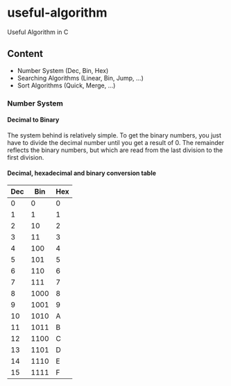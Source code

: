 # useful-algorithm

Useful Algorithm in C

## Content

- Number System (Dec, Bin, Hex)
- Searching Algorithms (Linear, Bin, Jump, ...)
- Sort Algorithms (Quick, Merge, ...)

### Number System

#### Decimal to Binary

The system behind is relatively simple. 
To get the binary numbers, you just have to divide the decimal number until you get a result of 0. 
The remainder reflects the binary numbers, but which are read from the last division to the first division.

#### Decimal, hexadecimal and binary conversion table

| Dec | Bin    | Hex |
| --- | ---    | --- |
| 0   | 0      | 0   |
| 1   | 1      | 1   |
| 2   | 10     | 2   |
| 3   | 11     | 3   |
| 4   | 100    | 4   |
| 5   | 101    | 5   |
| 6   | 110    | 6   |
| 7   | 111    | 7   |
| 8   | 1000   | 8   |
| 9   | 1001   | 9   |
| 10  | 1010   | A   |
| 11  | 1011   | B   |
| 12  | 1100   | C   |
| 13  | 1101   | D   |
| 14  | 1110   | E   |
| 15  | 1111   | F   |
